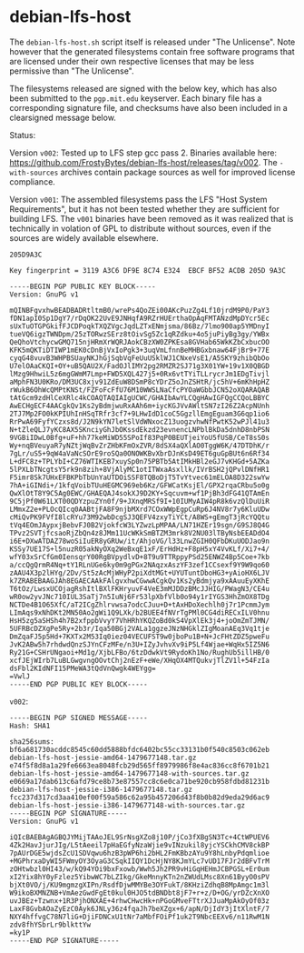 # debian-lfs-host

The `debian-lfs-host.sh` script itself is released under "The
Unlicense". Note however that the generated filesystems contain free
software programs that are licensed under their own respective
licenses that may be less permissive than "The Unlicense".

The filesystems released are signed with the below key, which has also
been submitted to the `pgp.mit.edu` keyserver. Each binary file has a
corresponding signature file, and checksums have also been included in
a clearsigned message below.

Status:

Version `v002`: Tested up to LFS step gcc pass 2. Binaries available
here:
<https://github.com/FrostyBytes/debian-lfs-host/releases/tag/v002>. The
`-with-sources` archives contain package sources as well for improved
license compliance.

Version `v001`: The assembled filesystems pass the LFS "Host System
Requirements", but it has not been tested whether they are sufficient
for building LFS. The `v001` binaries have been removed as it was
realized that is technically in volation of GPL to distribute without
sources, even if the sources are widely available elsewhere.

```
205D9A3C
```

```
Key fingerprint = 3119 A3C6 DF9E 8C74 E324  EBCF BF52 ACDB 205D 9A3C
```

```
-----BEGIN PGP PUBLIC KEY BLOCK-----
Version: GnuPG v1

mQINBFgvxhwBEADBADRtltmB0/wrePs4QoZEi00AKcPuzZg4Lf10jrdM9P0/PaY3
fDN1apI0Sp1DgY7/rDqOK22UvE9JNHqfA9RZrHUErthaOpAqFMTANzdMpDYcr5Ec
sUxTuOTGPGkifFJCDPoqkTXQZVgcJqdLZTxENmjsma/86Bz/7lmo900ap5YMDnyI
tueVQ6igzTWNDpm/25zTORwzSErz8tOivSg5Zc1qRZdku+4o5juPiyBg3gy/YWBx
QeQhoVtchycwGMQ715njHRmXrWQRJAokCBzXW0ZPKEsa8GVHab65WkKZbCxbucOO
KFK5mQKTiDTIWP1mEK0cDnBjVxIoPgk3+3uqVmLfnnBeMHBGxbnaw64FjBr9+77E
cyqG48vuvB3WHPBSUayNKJhGjSqbVqFeUuUSklWJ1CNxeVsE1/A5SKY9zhibQbOo
U7elOAaCKQI+OY+uB5QAU2X/FadOJlIMY2pg2RMZR2SJ71g3X01YW+19v1X0QBGD
lMzg9HhwiL5z6mgGWmM7Lmp+FWD5XQL427j5+0Rx6vtTYiTLLrycrJm1EDgTivjl
aMphFN3U0KRo/DM3UC8xjv91ZdEuW8DSmP8cYDrZ5oJnZSHtR/jc5hV+6mKhHpHZ
rWukB6OhWcQMPtKNSt/FZFoFcFfU76M10WWSLNaCfcPYOaWGbbJCN52oXQARAQAB
tAtGcm9zdHlCeXRlc4kCOAQTAQIAIgUCWC/GHAIbAwYLCQgHAwIGFQgCCQoLBBYC
AwECHgECF4AACgkQv1Ks2yBdmjwuRxAAh6m+iycKGJVvAWltSN7zI26Z2AcpNUnh
2TJ7Mp2FO0kKPIUhInHSqTRfr3cf7+9LHwIdD1coC5GgzllEmgEguam3G6qp1io6
RrPwA69FyfYCzxs8d/J2N9kYN7letSlVdWNxocZ13uogzvhwNfPwtK52wPJl41u3
N+tZleQLJ7yKC8AX5SKnciyGhJbOKssdEkzd23evnencLNPblBkDa5dnhD8nbPSN
9VGBiIDwL0Bfg+uF+hh77keMiWD55SPoIf83PqP0BEUTjeiYoU5fUSB/CeT8sS0s
Wy+nqBVeuyaR7yNZtjWqBvZrZHbKFmOxZVR/8dSX4aQXlAO0TggW6K/47DTDhK/r
7gLr/uS5+9qW4aVaNcSOrE9roSQa0ONOWKBvXbrDJnKsD49ET6guGpBUt6n6Rf34
L+dFC8z+TPLYbI+CZ76WTIKEB7xuySp0n75PBTb5AtIMkHBl2eGJ7vKHGd+5AZKa
5lPXLbTNcgtsY5rk9n8zih+8VjAlyMC1otITWxaAsxllk/IVrBSH2jQPvlDNfHR1
F5imr8Sk7UHxEFBKPbTbUnYaUTDOiSSF8TQBoDjT5TvYtvec61mELOA8D322swYw
7hA+iGINdi+/1kfqVoibTUuHEGMC969eb6Kz/GFWCatKsjEl/GPX2rqaCRbu5o0g
QwXlOtT8Y9C5Ag0EWC/GHAEQAJ4sokXJ9D2KY+Sqcuvm+wf1PjBh3dFG41QTAmEn
9C5jPf0W61LXT00QDYzpuZYn0f/9+JXnqMRSf9I+10IUMyAIW4pR8k6vzQlDuUiR
LMmxZ2e+PLOcQIcq0AABtjFA8F9njbMXrd7COxWWpEgpCuRp6J4NV8r7y6KluUDw
cMiQvPK9FVfI8lcRYu73M92wbDcgSJ3QEFV4zxyTiYCt/A8WS+gEmgT3jRcYQQtu
tVq4EOmJAypxjBebvFJ0B2VjokfcW3LYZwzLpMPAA/LN71HZEr19sgn/G9SJ8Q4G
TPvz2SVTjfcsaoRjZbQn4z8JMm11UcWKkSmBTZM3mrk8V2NU03lTByNsbEEADdO4
i6E+DXwATDAZ78woSiIuER8yGRUw/it/AhjoVG/l33LnwZGIH0QFbDKuUODJao9n
KSSy7UE17S+l5nuzR05akNyOXq2WeBxqE1xF/ErHdHz+F8pH5xY4VvKLf/Xi7+4/
wfY03xSrCfGm0IensqrY00RgBVpydlvD+8T9u9TTRppyPSd25ENWZ4Bp5Coe+7kb
a/ccQgQrmR4Nq+tY1RLnUGe6ky0m9gPGx2NAqzxAszYF3zef1CCsexf9Y9W9qo60
zAAU4X3p2lHYg/2Dv/St5zAcMjWHyP2piXdtMGt+UYUTuntDboHG3+yAioHX6LJV
k7ZRABEBAAGJAh8EGAECAAkFAlgvxhwCGwwACgkQv1Ks2yBdmjya9xAAuuEyXKhE
T6tOz/LwsxUCOjagRshItlBXlFKHryuvF4VeE3mMJDDzBMcJJHIG/PWagN3/CE4u
wR0ow2yvJNc710IUL3SaTj7n5IuNj6Fr53lpXbfVlb0o94y1rIYGS3HhZmOX8TDg
NCTDe4B1O65XfC/aT2ICgZhlrvwsa7odcCJuu+D+tAxHDoXechlh0j7r1PcmmJym
LImAqs9xNhDKt2MN50Ao2gWi1Q9LXk/b2BUEE4fNVrTgPMl0CG4diRECxILV0hnu
HsH5zg5aSHSh4h7B2xfppbVvyY7VhHRhYKQZoBd0kS4VpXlEk3j4+joOmZmTJMN/
5UFRBcDZXgPe5Ry+2b3r/Iqa50BGj2VALa1ggzeJNzNHGklZIgMoanAEq3Vq1tje
DmZqaFJ5p5Hd+7KXTx2M53Iq0iez04VECUFST9w0jboPu1B+N+JcFHtZDZ5pweFu
JvK2ABw5h7rhdwdQnzSJYnCFzMFe/n3U+IZyJvhvXv9iP5Lf4Wjae+WqHx5IZ5N6
Ry21G+CSHrUNgaoi+Md1g/XjbLFBo/6tzDdwkVt9RydoKh1No/RughUb5illHB/0
xcfJEjWIrb7LuBLGwgvngOOvtChj2nEzF+eWe/XHqOX4MTQukvjTlZV1l+54FzIa
dsFbl2KIdNFI15PMeWA3tQdVnQwgk4WEYgg=
=VwlJ
-----END PGP PUBLIC KEY BLOCK-----
```

`v002`:

```
-----BEGIN PGP SIGNED MESSAGE-----
Hash: SHA1

sha256sums:
bf6a681730acddc8545c60dd5888bfdc6402bc55cc33131b0f540c8503c062eb  debian-lfs-host-jessie-amd64-1479677148.tar.gz
e74f5f8d8a1a29fe6663ea8048fcb29d565ff8979986f8e4ac836cc8f6701b21  debian-lfs-host-jessie-amd64-1479677148-with-sources.tar.gz
e0669a17dab613c6afd79ce8b73e87557cc8c6e0ca71be920cb958fdbd81231b  debian-lfs-host-jessie-i386-1479677148.tar.gz
fcc237d317cd3aa410ef00f59a586c62a95b457206d43f8b0b82d9eda29d6ac9  debian-lfs-host-jessie-i386-1479677148-with-sources.tar.gz
-----BEGIN PGP SIGNATURE-----
Version: GnuPG v1

iQIcBAEBAgAGBQJYMijTAAoJEL9SrNsgXZo8j10P/jCo3fXBgSN3Tc+4CtWPUEV6
4Zk2HavJjurJIg/L5tAeeil7pHaEGfyNzaWjie9vINzukil8yjcYSCkhCMV8ckBP
7pAUrDGE5wjdsZcU1SDVqwu6hzB3pWP6hi2bHL2FmKBbzAYu9Y8hLnbyPdqmlioe
+MGPhrxaDyWI5FWmyOY3OyaG3CSqkIIQY1DcHjNY8KJmYLc7vUD17FJr2dBFvTrM
zOHtwbzl0HI43/w/kQ94YOi9bxFxowb/Wwh5Jh2PR9vHiGqHEHmJCBPGSL+Er0um
xI2Yix8hY0yFzlez5YibwWC7bLZIkg/GkeMnnyKTn2nZWUdLMsc8Xn61ByyO0sPV
bjXt0VO/j/KU9mgmzgXIPn/RsdfDjwMMYBe3OYFukT/8KHziZdhqB8MpAmgc1m3l
W9ikoBXMNZNB+VmAezGwdFgEt0kul0HJO5tdBNDbt8jF7+r+z/D+OG/yrDZcXnXO
uvJBEz+Tzwnx+1R3PjhONXAE+4rhwCHwcHk+nPGoGMveFTtrXJJuaMpAkOyOf03z
LaxF8GvbAOaZyEzC0Ayk6JNLy36z4fqaJh7beXZgx+6/apN/DjIdY3jItXlntF/7
NXY4hffvgC78N7liG+DjiFDNCxU1tNr7aMbfFOiPf1uk2T9NbcEEXv6/n11RwM1N
zdv8fhYSbrLr9blkttYw
=ky1P
-----END PGP SIGNATURE-----
```
